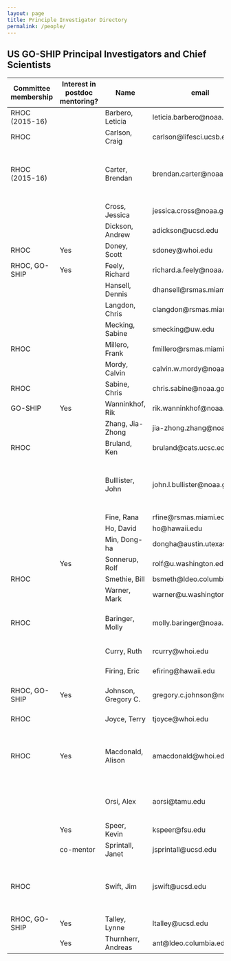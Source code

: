 ```yaml
---
layout: page
title: Principle Investigator Directory
permalink: /people/
---
```


## US GO-SHIP Principal Investigators and Chief Scientists

<table class="table">
    <thead>
      <tr>
         <th>Committee membership</th>
         <th>Interest in postdoc mentoring?</th>
         <th>Name</th>
         <th>email</th>
         <th>Institution</th>
         <th>Specialty</th>
         <th>Role in program</th>
         <th>Chief Scientist</th>
      </tr>
    </thead>
    <tbody>
      <tr>
         <td>RHOC (2015-16)</td>
         <td></td>
         <td>Barbero, Leticia</td>              
         <td>leticia.barbero@noaa.gov</td>
         <td>CIMAS/UMiami (NOAA affiliate)</td>
         <td>Biogeochemistry</td>
         <td>Carbon</td>
         <td>I9N 2016</td>
      </tr>
      <tr>
         <td>RHOC</td>
         <td></td>
         <td>Carlson, Craig</td>
         <td>carlson@lifesci.ucsb.edu</td>
         <td>UCSB</td>
         <td>Biogeochemistry</td>
         <td>DOC, TDN</td>
         <td></td>
      </tr>
      <tr>
         <td>RHOC (2015-16)</td>
         <td></td>
         <td>Carter, Brendan</td>
         <td>brendan.carter@noaa.gov</td>
         <td>NOAA/PMEL</td>
         <td>Biogeochemistry</td>
         <td>Carbon</td>
         <td>P18 2016, Co-chief P16S 2014</td>
      </tr>
      <tr>
         <td></td>
         <td></td>
         <td>Cross, Jessica</td>
         <td>jessica.cross@noaa.gov</td>
         <td>NOAA/PMEL</td>
         <td>Biogeochemistry</td>
         <td>Carbon</td>
         <td>P16N 2015</td>
      </tr>
      <tr>
         <td></td>
         <td></td>
         <td>Dickson, Andrew</td>
         <td>adickson@ucsd.edu</td>
         <td>SIO/UCSD</td>
         <td>Biogeochemistry</td>
         <td>pH, Talk, (DIC)</td>
         <td></td>
      </tr>
      <tr>
         <td>RHOC</td>
         <td>Yes</td>
         <td>Doney, Scott</td>
         <td>sdoney@whoi.edu</td>
         <td>WHOI</td>
         <td>Biogeochemistry</td>
         <td>Carbon, tritium, 3He</td>
         <td></td>
      </tr>
      <tr>
         <td>RHOC, GO-SHIP</td>
         <td>Yes</td>
         <td>Feely, Richard</td>
         <td>richard.a.feely@noaa.gov</td>
         <td>NOAA/PMEL</td>
         <td>Biogeochemistry</td>
         <td>DIC</td>
         <td>P16N 2006</td>
      </tr>
      <tr>
         <td></td>
         <td></td>
         <td>Hansell, Dennis</td>
         <td>dhansell@rsmas.miami.edu</td>
         <td>RSMAS</td>
         <td>Biogeochemistry</td>
         <td>DOC, TDN</td>
         <td></td>
      </tr>
      <tr>
         <td></td>
         <td></td>
         <td>Langdon, Chris</td>
         <td>clangdon@rsmas.miami.edu</td>
         <td>RSMAS</td>
         <td>Biogeochemistry</td>
         <td>O2</td>
         <td></td>
      </tr>
      <tr>
         <td></td>
         <td></td>
         <td>Mecking, Sabine</td>
         <td>smecking@uw.edu</td>
         <td>UW APL</td>
         <td>Biogeochemistry</td>
         <td>O2, nutrients</td>
         <td>P2 2013</td>
      </tr>
      <tr>
         <td>RHOC</td>
         <td></td>
         <td>Millero, Frank</td>
         <td>fmillero@rsmas.miami.edu</td>
         <td>RSMAS</td>
         <td>Biogeochemistry</td>
         <td>pH, Talk, DIC</td>
         <td></td>
      </tr>
      <tr>
         <td></td>
         <td></td>
         <td>Mordy, Calvin</td>
         <td>calvin.w.mordy@noaa.gov</td>
         <td>UW JISAO (NOAA affiliate)</td>
         <td>Biogeochemistry</td>
         <td>nutrients</td>
         <td></td>
      </tr>
      <tr>
         <td>RHOC</td>
         <td></td>
         <td>Sabine, Chris</td>
         <td>chris.sabine@noaa.gov</td>
         <td>NOAA/PMEL</td>
         <td>Biogeochemistry</td>
         <td>Carbon</td>
         <td></td>
      </tr>
      <tr>
         <td>GO-SHIP</td>
         <td>Yes</td>
         <td>Wanninkhof, Rik</td>
         <td>rik.wanninkhof@noaa.gov</td>
         <td>NOAA/AOML</td>
         <td>Biogeochemistry</td>
         <td>DIC, pCO2</td>
         <td>A16S 2013</td>
      </tr>
      <tr>
         <td></td>
         <td></td>
         <td>Zhang, Jia-Zhong</td>
         <td>jia-zhong.zhang@noaa.gov</td>
         <td>NOAA/AOML</td>
         <td>Biogeochemistry</td>
         <td>nutrients</td>
         <td></td>
      </tr>
      <tr>
         <td>RHOC</td>
         <td></td>
         <td>Bruland, Ken</td>
         <td>bruland@cats.ucsc.edu</td>
         <td>UCSC</td>
         <td>Chemistry</td>
         <td>Trace metals (Level 2)</td>
         <td></td>
      </tr>
      <tr>
         <td></td>
         <td></td>
         <td>Bulllister, John</td>
         <td>john.l.bullister@noaa.gov</td>
         <td>NOAA/PMEL</td>
         <td>Chemistry</td>
         <td>CFCs, SF6</td>
         <td>P18 2008, A13.5 2010, A16N 2013</td>
      </tr>
      <tr>
         <td></td>
         <td></td>
         <td>Fine, Rana</td>
         <td>rfine@rsmas.miami.edu</td>
         <td>RSMAS</td>
         <td>Chemistry</td>
         <td>CFCs, SF6</td>
         <td></td>
      </tr>
      <tr>
         <td></td>
         <td></td>
         <td>Ho, David</td>
         <td>ho@hawaii.edu</td>
         <td>U. Hawaii</td>
         <td>Chemistry</td>
         <td>CFCs, SF6</td>
         <td></td>
      </tr>
      <tr>
         <td></td>
         <td></td>
         <td>Min, Dong-ha</td>
         <td>dongha@austin.utexas.edu</td>
         <td>UT Austin</td>
         <td>Chemistry</td>
         <td>CFCs, SF6</td>
         <td></td>
      </tr>
      <tr>
         <td></td>
         <td>Yes</td>
         <td>Sonnerup, Rolf</td>
         <td>rolf@u.washington.edu</td>
         <td>UW JISAO (NOAA affiliate)</td>
         <td>Chemistry</td>
         <td>CFCs, SF6</td>
         <td></td>
      </tr>
      <tr>
         <td>RHOC</td>
         <td></td>
         <td>Smethie, Bill</td>
         <td>bsmeth@ldeo.columbia.edu</td>
         <td>LDEO</td>
         <td>Chemistry</td>
         <td>CFCs, SF6</td>
         <td></td>
      </tr>
      <tr>
         <td></td>
         <td></td>
         <td>Warner, Mark</td>
         <td>warner@u.washington.edu</td>
         <td>UWashington</td>
         <td>Chemistry</td>
         <td>CFCs, SF6</td>
         <td></td>
      </tr>
      <tr>
         <td>RHOC</td>
         <td></td>
         <td>Baringer, Molly</td>
         <td>molly.baringer@noaa.gov</td>
         <td>NOAA/AOML</td>
         <td>Physical oceanography</td>
         <td>CTD, LADCP</td>
         <td>A10 2011, A16N 2013</td>
      </tr>
      <tr>
         <td></td>
         <td></td>
         <td>Curry, Ruth</td>
         <td>rcurry@whoi.edu</td>
         <td>WHOI</td>
         <td>Physical oceanography</td>
         <td>CTD</td>
         <td>A22 2012</td>
      </tr>
      <tr>
         <td></td>
         <td></td>
         <td>Firing, Eric</td>
         <td>efiring@hawaii.edu</td>
         <td>U. Hawaii</td>
         <td>Physical oceanography</td>
         <td>LADCP, SADCP</td>
         <td></td>
      </tr>
      <tr>
         <td>RHOC, GO-SHIP</td>
         <td>Yes</td>
         <td>Johnson, Gregory C.</td>
         <td>gregory.c.johnson@noaa.gov</td>
         <td>NOAA/PMEL</td>
         <td>Physical oceanography</td>
         <td>CTD</td>
         <td>P18 2008 I5 2009</td>
      </tr>
      <tr>
         <td>RHOC</td>
         <td></td>
         <td>Joyce, Terry</td>
         <td>tjoyce@whoi.edu</td>
         <td>WHOI</td>
         <td>Physical oceanography</td>
         <td>CTD, LADCP</td>
         <td></td>
      </tr>
      <tr>
         <td>RHOC</td>
         <td>Yes</td>
         <td>Macdonald, Alison</td>
         <td>amacdonald@whoi.edu</td>
         <td>WHOI</td>
         <td>Physical oceanography</td>
         <td>CTD</td>
         <td>A10 2011, P16N 2015, I8S 2016</td>
      </tr>
      <tr>
         <td></td>
         <td></td>
         <td>Orsi, Alex</td>
         <td>aorsi@tamu.edu</td>
         <td>Texas A&amp;M</td>
         <td>Physical oceanography</td>
         <td>CTD</td>
         <td>Co-chief S4P 2011</td>
      </tr>
      <tr>
         <td></td>
         <td>Yes</td>
         <td>Speer, Kevin</td>
         <td>kspeer@fsu.edu</td>
         <td>Florida State U.</td>
         <td>Physical oceanography</td>
         <td>CTD, ADCP</td>
         <td>I6S 2008</td>
      </tr>
      <tr>
         <td></td>
         <td>co-mentor</td>
         <td>Sprintall, Janet</td>
         <td>jsprintall@ucsd.edu</td>
         <td>SIO/UCSD</td>
         <td>Physical oceanography</td>
         <td>CTD, ADCP</td>
         <td>I9N 2007</td>
      </tr>
      <tr>
         <td>RHOC</td>
         <td></td>
         <td>Swift, Jim</td>
         <td>jswift@ucsd.edu</td>
         <td>SIO/ODF/CCHDO</td>
         <td>Physical oceanography</td>
         <td>CTD,chemistry</td>
         <td>I8S 2007, I5 2009, S4P 2011, P2 2013</td>
      </tr>
      <tr>
         <td>RHOC, GO-SHIP</td>
         <td>Yes</td>
         <td>Talley, Lynne</td>
         <td>ltalley@ucsd.edu</td>
         <td>SIO/UCSD</td>
         <td>Physical oceanography</td>
         <td>CTD, chemistry</td>
         <td>P16S 2014</td>
      </tr>
      <tr>
         <td></td>
         <td>Yes</td>
         <td>Thurnherr, Andreas</td>
         <td>ant@ldeo.columbia.edu</td>
         <td>LDEO</td>
         <td>Physical oceanography</td>
         <td>LADCP, turbulence</td>
         <td></td>
      </tr>
 </tbody>
</table>
